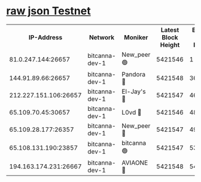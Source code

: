[raw json Testnet](https://rpc-check.bcat.stavr.tech/bcat/rpc-bcat-result.json)
=


<table><tr><th>IP-Address</th><th>Network</th><th>Moniker</th><th>Latest Block Height</th><th>Earliest Block Height</th><th>Catching Up</th><th>Tx Index</th><th>Voting Power</th><th>Scan Time</th></tr><tr><td>81.0.247.144:26657</td><td>bitcanna-dev-1</td><td>New_peer 🟢</td><td>5421546</td><td>1</td><td>False</td><td>on</td><td>0</td><td>2023-12-09T02:49:17.185030367UTC</td></tr><tr><td>144.91.89.66:26657</td><td>bitcanna-dev-1</td><td>Pandora 🔴</td><td>5421548</td><td>3675711</td><td>False</td><td>on</td><td>2096387</td><td>2023-12-09T02:49:27.077711914UTC</td></tr><tr><td>212.227.151.106:26657</td><td>bitcanna-dev-1</td><td>El-Jay's 🔴</td><td>5421547</td><td>4670391</td><td>False</td><td>on</td><td>2240570</td><td>2023-12-09T02:49:23.977283394UTC</td></tr><tr><td>65.109.70.45:30657</td><td>bitcanna-dev-1</td><td>L0vd 🔴</td><td>5421546</td><td>4828155</td><td>False</td><td>on</td><td>7920</td><td>2023-12-09T02:49:17.507216408UTC</td></tr><tr><td>65.109.28.177:26357</td><td>bitcanna-dev-1</td><td>New_peer 🔴</td><td>5421547</td><td>4952911</td><td>False</td><td>on</td><td>2237067</td><td>2023-12-09T02:49:24.371867242UTC</td></tr><tr><td>65.108.131.190:23857</td><td>bitcanna-dev-1</td><td>bitcanna 🟢</td><td>5421547</td><td>5321547</td><td>False</td><td>off</td><td>0</td><td>2023-12-09T02:49:24.705817573UTC</td></tr><tr><td>194.163.174.231:26667</td><td>bitcanna-dev-1</td><td>AVIAONE 🔴</td><td>5421548</td><td>5419281</td><td>False</td><td>on</td><td>1949865</td><td>2023-12-09T02:49:29.413306429UTC</td></tr></table>
